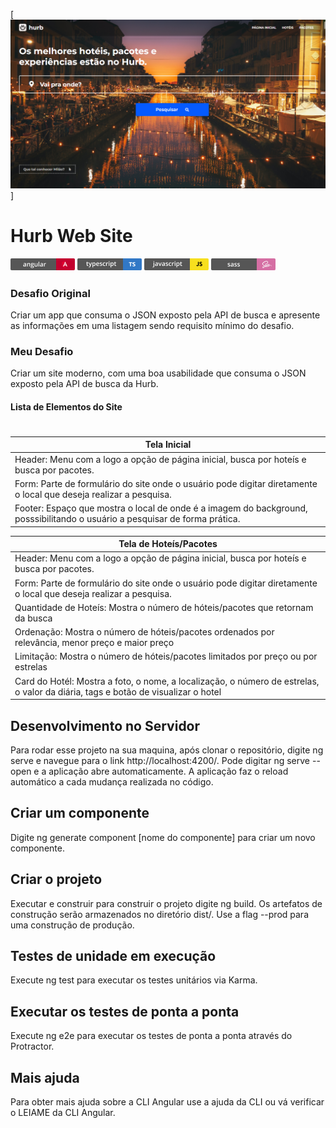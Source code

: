 [![banner-principal](https://github.com/aline-borges/challenge-alpha-angular/blob/master/src/assets/images/hurb-project-screen.png?raw=true)]

# Hurb Web Site

[![Angular since](https://github.com/aline-borges/challenge-alpha-angular/blob/master/src/assets/images/angular-pill.png?raw=true)]() [![Typescript since](https://github.com/aline-borges/challenge-alpha-angular/blob/master/src/assets/images/typescript-pill.png?raw=true)]() [![Javascript since](https://github.com/aline-borges/challenge-alpha-angular/blob/master/src/assets/images/javascript-pill.png?raw=true)]() [![Sass since](https://github.com/aline-borges/challenge-alpha-angular/blob/master/src/assets/images/sass-pill.png?raw=true)]()

##### 

### Desafio Original

Criar um app que consuma o JSON exposto pela API de busca e apresente as informações em uma listagem sendo requisito mínimo do desafio. 

### Meu Desafio

Criar um site moderno, com uma boa usabilidade que consuma o JSON exposto pela API de busca da Hurb.

#### Lista de Elementos do Site
#

| Tela Inicial  |
| ------ |
| Header: Menu com a logo a opção de página inicial, busca por hoteís e busca por pacotes. | 
| Form: Parte de formulário do site onde o usuário pode digitar diretamente o local que deseja realizar a pesquisa. | 
| Footer: Espaço que mostra o local de onde é a imagem do background, posssibilitando o usuário a pesquisar de forma prática. |

| Tela de Hoteís/Pacotes  |
| ------ |
| Header: Menu com a logo a opção de página inicial, busca por hoteís e busca por pacotes. | 
| Form: Parte de formulário do site onde o usuário pode digitar diretamente o local que deseja realizar a pesquisa. | 
| Quantidade de Hoteís: Mostra o número de hóteis/pacotes que retornam da busca |
| Ordenação: Mostra o número de hóteis/pacotes ordenados por relevância, menor preço e maior preço |
| Limitação: Mostra o número de hóteis/pacotes limitados por preço ou por estrelas |
| Card do Hotél: Mostra a foto, o nome, a localização, o número de estrelas, o valor da diária, tags e botão de visualizar o hotel|

## Desenvolvimento no Servidor
Para rodar esse projeto na sua maquina, após clonar o repositório, digite ng serve e navegue para o link  http://localhost:4200/. Pode digitar ng serve --open e a aplicação abre automaticamente. A aplicação faz o reload automático a cada mudança realizada no código. 

## Criar um componente
Digite ng generate component [nome do componente] para criar um novo componente. 

## Criar o projeto
Executar e construir para construir o projeto digite ng build. Os artefatos de construção serão armazenados no diretório dist/. Use a flag --prod para uma construção de produção.

## Testes de unidade em execução
Execute ng test para executar os testes unitários via Karma.

## Executar os testes de ponta a ponta
Execute ng e2e para executar os testes de ponta a ponta através do Protractor.

## Mais ajuda
Para obter mais ajuda sobre a CLI Angular use a ajuda da CLI ou vá verificar o LEIAME da CLI Angular.
